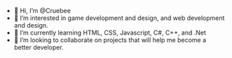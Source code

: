 - 👋 Hi, I’m @Cruebee
- 👀 I’m interested in game development and design, and web development and design. 
- 🌱 I’m currently learning HTML, CSS, Javascript, C#, C++, and .Net
- 💞️ I’m looking to collaborate on projects that will help me become a better developer.

<!---
Cruebee/Cruebee is a ✨ special ✨ repository because its `README.md` (this file) appears on your GitHub profile.
You can click the Preview link to take a look at your changes.
--->
